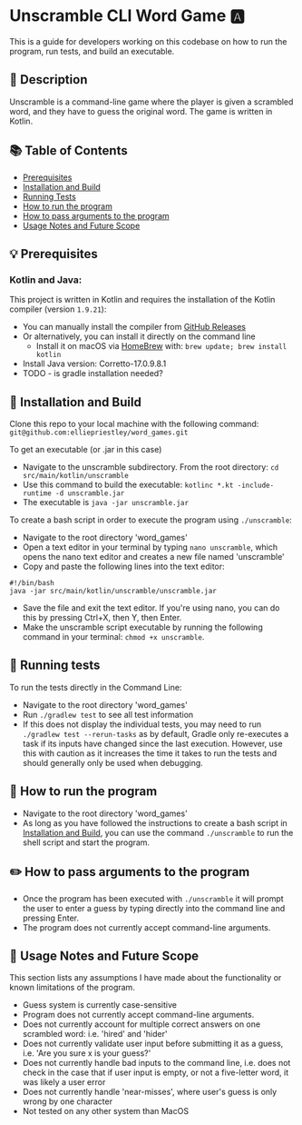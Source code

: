 # Unscramble CLI Word Game 🅰️

This is a guide for developers working on this codebase on how to run the program, run tests, and build an executable.

## 💬 Description

Unscramble is a command-line game where the player is given a scrambled word, and they have to guess the original word. The game is written in Kotlin.

## 📚 Table of Contents
- [Prerequisites](#-prerequisites)
- [Installation and Build](#-installation-and-build)
- [Running Tests](#-running-tests)
- [How to run the program](#-how-to-run-the-program)
- [How to pass arguments to the program](#-how-to-pass-arguments-to-the-program)
- [Usage Notes and Future Scope](#-usage-notes-and-future-scope)


## 💡 Prerequisites

### Kotlin and Java:

This project is written in Kotlin and requires the installation of the Kotlin compiler (version `1.9.21`):

- You can manually install the compiler from [GitHub Releases](https://github.com/JetBrains/kotlin/releases/tag/v1.9.21) 
- Or alternatively, you can install it directly on the command line 
  - Install it on macOS via [HomeBrew](https://brew.sh/) with:
    `brew update;
    brew install kotlin`
- Install Java version: Corretto-17.0.9.8.1
- TODO - is gradle installation needed?




## 🚀 Installation and Build

Clone this repo to your local machine with the following command: `git@github.com:elliepriestley/word_games.git`
  
To get an executable (or .jar in this case)
- Navigate to the unscramble subdirectory. From the root directory: `cd src/main/kotlin/unscramble`
- Use this command to build the executable: `kotlinc *.kt -include-runtime -d unscramble.jar`
- The executable is `java -jar unscramble.jar`

To create a bash script in order to execute the program using `./unscramble`:
- Navigate to the root directory 'word_games' 
- Open a text editor in your terminal by typing `nano unscramble`, which opens the nano text editor and creates a new file named 'unscramble' 
- Copy and paste the following lines into the text editor:

```
#!/bin/bash
java -jar src/main/kotlin/unscramble/unscramble.jar
```
- Save the file and exit the text editor. If you're using nano, you can do this by pressing Ctrl+X, then Y, then Enter. 
- Make the unscramble script executable by running the following command in your terminal: `chmod +x unscramble`.

 ## 🧪 Running tests

To run the tests directly in the Command Line:
- Navigate to the root directory 'word_games'
- Run `./gradlew test` to see all test information
- If this does not display the individual tests, you may need to run `./gradlew test --rerun-tasks` as by default, Gradle only re-executes a task if its inputs have changed since the last execution. However, use this with caution as it increases the time it takes to run the tests and should generally only be used when debugging. 


## 🏁 How to run the program
- Navigate to the root directory 'word_games'
- As long as you have followed the instructions to create a bash script in [Installation and Build](#-installation-and-build), you can use the command `./unscramble` to run the shell script and start the program.

## ✏️ How to pass arguments to the program

- Once the program has been executed with `./unscramble` it will prompt the user to enter a guess by typing directly into the command line and pressing Enter.
- The program does not currently accept command-line arguments.



## 🧩 Usage Notes and Future Scope

This section lists any assumptions I have made about the functionality or known limitations of the program.
 - Guess system is currently case-sensitive
 - Program does not currently accept command-line arguments.
 - Does not currently account for multiple correct answers on one scrambled word: i.e. 'hired' and 'hider'
 - Does not currently validate user input before submitting it as a guess, i.e. 'Are you sure x is your guess?'
 - Does not currently handle bad inputs to the command line, i.e. does not check in the case that if user input is empty, or not a five-letter word, it was likely a user error
 - Does not currently handle 'near-misses', where user's guess is only wrong by one character
 - Not tested on any other system than MacOS